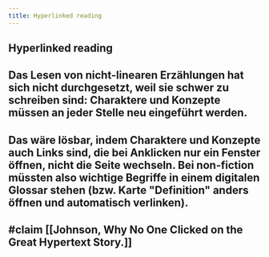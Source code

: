 ```yaml
---
title: Hyperlinked reading
---
```


## Hyperlinked reading

## Das Lesen von nicht-linearen Erzählungen hat sich nicht durchgesetzt, weil sie schwer zu schreiben sind: Charaktere und Konzepte müssen an jeder Stelle neu eingeführt werden.

## Das wäre lösbar, indem Charaktere und Konzepte auch Links sind, die bei Anklicken nur ein Fenster öffnen, nicht die Seite wechseln. Bei non-fiction müssten also wichtige Begriffe in einem digitalen Glossar stehen (bzw. Karte "Definition" anders öffnen und automatisch verlinken).

## #claim [[Johnson, Why No One Clicked on the Great Hypertext Story.]]

